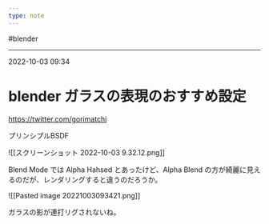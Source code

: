 ```yaml
---
type: note
---
```


#blender

---
2022-10-03  09:34

# blender  ガラスの表現のおすすめ設定

https://twitter.com/gorimatchi


 プリンシプルBSDF

![[スクリーンショット 2022-10-03 9.32.12.png]]

Blend Mode では Alpha Hahsed とあったけど、Alpha Blend の方が綺麗に見えるのだが、レンダリングすると違うのだろうか。

![[Pasted image 20221003093421.png]]

ガラスの影が連打リグされないね。

